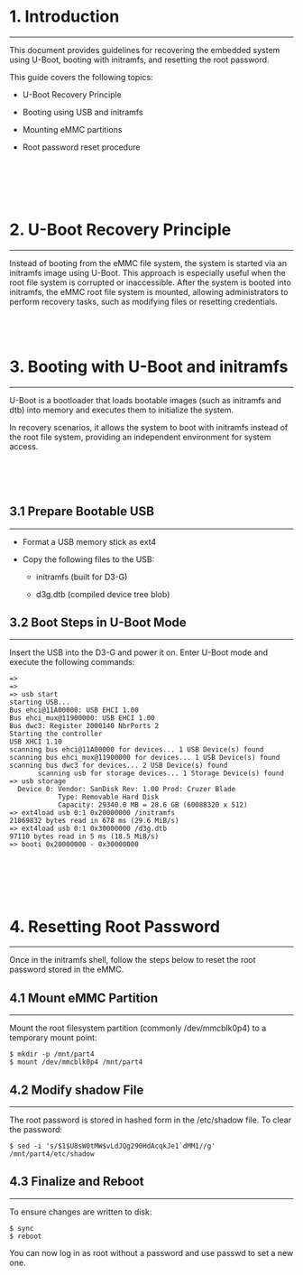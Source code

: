 # 1. Introduction
---
This document provides guidelines for recovering the embedded system using U-Boot, booting with initramfs, and resetting the root password.

This guide covers the following topics:

- U-Boot Recovery Principle

- Booting using USB and initramfs

- Mounting eMMC partitions

- Root password reset procedure

<br/><br/><br/><br/>

# 2. U-Boot Recovery Principle
---
Instead of booting from the eMMC file system, the system is started via an initramfs image using U-Boot. This approach is especially useful when the root file system is corrupted or inaccessible. After the system is booted into initramfs, the eMMC root file system is mounted, allowing administrators to perform recovery tasks, such as modifying files or resetting credentials.
</br><br/><br/><br/>

# 3. Booting with U-Boot and initramfs
---
U-Boot is a bootloader that loads bootable images (such as initramfs and dtb) into memory and executes them to initialize the system. 

In recovery scenarios, it allows the system to boot with initramfs instead of the root file system, providing an independent environment for system access.

<br/><br/><br/>

## 3.1 Prepare Bootable USB
---
- Format a USB memory stick as ext4

- Copy the following files to the USB:

  -  initramfs (built for D3-G)

  -  d3g.dtb (compiled device tree blob)

## 3.2 Boot Steps in U-Boot Mode
---
Insert the USB into the D3-G and power it on. Enter U-Boot mode and execute the following commands:

```
=>
=>
=> usb start
starting USB...
Bus ehci@11A00000: USB EHCI 1.00
Bus ehci_mux@11900000: USB EHCI 1.00
Bus dwc3: Register 2000140 NbrPorts 2
Starting the controller
USB XHCI 1.10
scanning bus ehci@11A00000 for devices... 1 USB Device(s) found
scanning bus ehci_mux@11900000 for devices... 1 USB Device(s) found
scanning bus dwc3 for devices... 2 USB Device(s) found
       scanning usb for storage devices... 1 Storage Device(s) found
=> usb storage
  Device 0: Vendor: SanDisk Rev: 1.00 Prod: Cruzer Blade
            Type: Removable Hard Disk
            Capacity: 29340.0 MB = 28.6 GB (60088320 x 512)
=> ext4load usb 0:1 0x20000000 /initramfs
21069832 bytes read in 678 ms (29.6 MiB/s)
=> ext4load usb 0:1 0x30000000 /d3g.dtb
97110 bytes read in 5 ms (18.5 MiB/s)
=> booti 0x20000000 - 0x30000000
```

<br/><br/><br/><br/>

# 4. Resetting Root Password
---
Once in the initramfs shell, follow the steps below to reset the root password stored in the eMMC.


## 4.1 Mount eMMC Partition
---
Mount the root filesystem partition (commonly /dev/mmcblk0p4) to a temporary mount point:

```
$ mkdir -p /mnt/part4
$ mount /dev/mmcblk0p4 /mnt/part4
```

## 4.2 Modify shadow File
---
The root password is stored in hashed form in the /etc/shadow file. To clear the password:

```
$ sed -i 's/$1$U8sW0tMW$vLdJQg290HdAcqkJe1`dMM1//g' /mnt/part4/etc/shadow
```

## 4.3 Finalize and Reboot
---
To ensure changes are written to disk:

```
$ sync
$ reboot
```
You can now log in as root without a password and use passwd to set a new one.